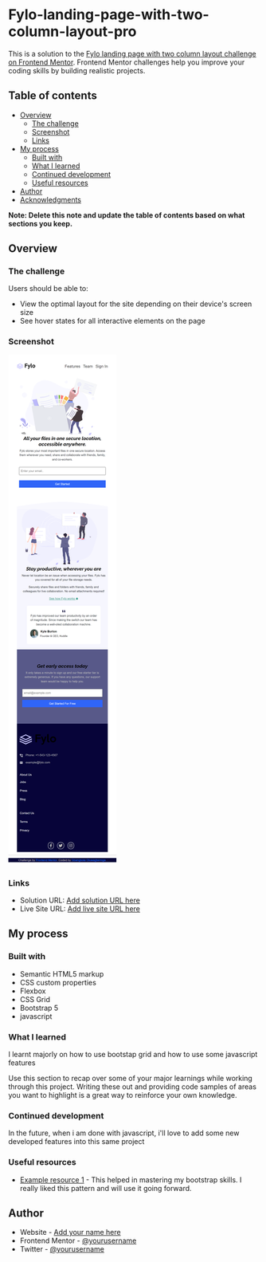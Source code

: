 # Fylo-landing-page-with-two-column-layout-pro


This is a solution to the [Fylo landing page with two column layout challenge on Frontend Mentor](https://www.frontendmentor.io/challenges/fylo-landing-page-with-two-column-layout-5ca5ef041e82137ec91a50f5). Frontend Mentor challenges help you improve your coding skills by building realistic projects. 

## Table of contents

- [Overview](#overview)
  - [The challenge](#the-challenge)
  - [Screenshot](#screenshot)
  - [Links](#links)
- [My process](#my-process)
  - [Built with](#built-with)
  - [What I learned](#what-i-learned)
  - [Continued development](#continued-development)
  - [Useful resources](#useful-resources)
- [Author](#author)
- [Acknowledgments](#acknowledgments)

**Note: Delete this note and update the table of contents based on what sections you keep.**

## Overview

### The challenge

Users should be able to:

- View the optimal layout for the site depending on their device's screen size
- See hover states for all interactive elements on the page

### Screenshot

![solution screenshot](./images/screenshot.png)

### Links

- Solution URL: [Add solution URL here](https://www.frontendmentor.io/challenges/fylo-landing-page-with-two-column-layout-5ca5ef041e82137ec91a50f5/hub/responsive-landing-page-using-bootstrap-and-css-flexbox-MPVGvW_XAD)
- Live Site URL: [Add live site URL here](https://fylo-landing-page-with-two-column-layout-olive.vercel.app/)

## My process

### Built with

- Semantic HTML5 markup
- CSS custom properties
- Flexbox
- CSS Grid
- Bootstrap 5
- javascript
### What I learned
I learnt majorly on how to use bootstap grid and how to use some javascript features


Use this section to recap over some of your major learnings while working through this project. Writing these out and providing code samples of areas you want to highlight is a great way to reinforce your own knowledge.


### Continued development
In the future, when i am done with javascript, i'll love to add some new developed  features into this same project
### Useful resources

- [Example resource 1](https://w3schools.com) - This helped in mastering my bootstrap skills. I really liked this pattern and will use it going forward.
## Author

- Website - [Add your name here](https://fylo-landing-page-with-two-column-layout-olive.vercel.app/)
- Frontend Mentor - [@yourusername](https://www.frontendmentor.io/profile/Gbangbolaoluwagbemiga)
- Twitter - [@yourusername](https://twitter.com/GbangbolaPhilip)


